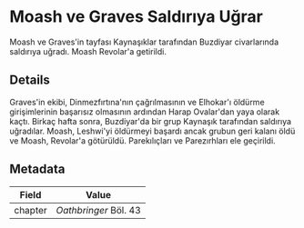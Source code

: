 # Moash ve Graves Saldırıya Uğrar
Moash ve Graves'in tayfası Kaynaşıklar tarafından Buzdiyar civarlarında saldırıya uğradı. Moash Revolar'a getirildi.

## Details
Graves'in ekibi, Dinmezfırtına'nın çağrılmasının ve Elhokar'ı öldürme girişimlerinin başarısız olmasının ardından Harap Ovalar'dan yaya olarak kaçtı. Birkaç hafta sonra, Buzdiyar'da bir grup Kaynaşık tarafından saldırıya uğradılar. Moash, Leshwi'yi öldürmeyi başardı ancak grubun geri kalanı öldü ve Moash, Revolar'a götürüldü. Parekılıçları ve Parezırhları ele geçirildi.

## Metadata
| Field | Value |
| ----- | ----- |
| chapter | *Oathbringer* Böl. 43 |
